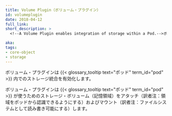 ```yaml
---
title: Volume Plugin（ボリューム・プラグイン）
id: volumeplugin
date: 2018-04-12
full_link: 
short_description: >
  <!--A Volume Plugin enables integration of storage within a Pod.-->ボリューム・プラグインはポッド内でのストレージ統合を有効化します。

aka: 
tags:
- core-object
- storage
---
```

<!--
 A Volume Plugin enables integration of storage within a {{< glossary_tooltip text="Pod" term_id="pod" >}}.
-->
ボリューム・プラグインは {{< glossary_tooltip text="ポッド" term_id="pod" >}} 内でのストレージ統合を有効化します。

<!--more--> 
<!--
A Volume Plugin lets you attach and mount storage volumes for use by a {{< glossary_tooltip text="Pod" term_id="pod" >}}. Volume plugins can be _in tree_ or _out of tree_. _In tree_ plugins are part of the Kubernetes code repository and follow its release cycle. _Out of tree_ plugins are developed independently.
-->
ボリューム・プラグインは  {{< glossary_tooltip text="ポッド" term_id="pod" >}}  が使うためのストレージ・ボリューム（記憶領域）をアタッチ（訳者注：領域をポッドから認識できるようにする）およびマウント（訳者注：ファイルシステムとして読み書き可能にする）します。
